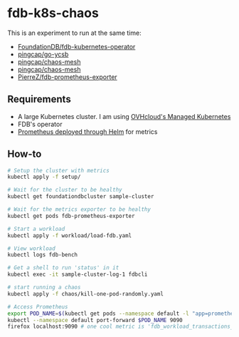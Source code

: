 # fdb-k8s-chaos

This is an experiment to run at the same time:

* [FoundationDB/fdb-kubernetes-operator](https://github.com/FoundationDB/fdb-kubernetes-operator)
* [pingcap/go-ycsb](https://github.com/pingcap/go-ycsb)
* [pingcap/chaos-mesh](https://github.com/pingcap/chaos-mesh)
* [pingcap/chaos-mesh](https://github.com/pingcap/chaos-mesh)
* [PierreZ/fdb-prometheus-exporter](https://github.com/PierreZ/fdb-prometheus-exporter/)

## Requirements

* A large Kubernetes cluster. I am using [OVHcloud's Managed Kubernetes](https://www.ovhcloud.com/en/public-cloud/kubernetes/)
* FDB's operator
* [Prometheus deployed through Helm](https://github.com/helm/charts/tree/master/stable/prometheus-operator) for metrics

## How-to

```bash
# Setup the cluster with metrics
kubectl apply -f setup/

# Wait for the cluster to be healthy
kubectl get foundationdbcluster sample-cluster

# Wait for the metrics exporter to be healthy
kubectl get pods fdb-prometheus-exporter

# Start a workload
kubectl apply -f workload/load-fdb.yaml

# View workload
kubectl logs fdb-bench

# Get a shell to run 'status' in it
kubectl exec -it sample-cluster-log-1 fdbcli

# start running a chaos
kubectl apply -f chaos/kill-one-pod-randomly.yaml

# Access Prometheus
export POD_NAME=$(kubectl get pods --namespace default -l "app=prometheus,component=server" -o jsonpath="{.items[0].metadata.name}")
kubectl --namespace default port-forward $POD_NAME 9090
firefox localhost:9090 # one cool metric is 'fdb_workload_transactions_per_second'
```